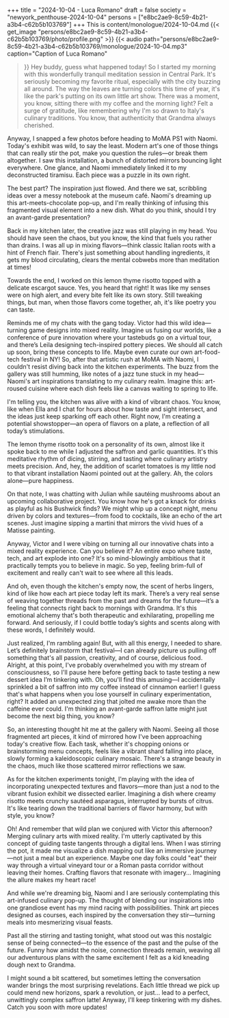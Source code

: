 +++
title = "2024-10-04 - Luca Romano"
draft = false
society = "newyork_penthouse-2024-10-04"
persons = ["e8bc2ae9-8c59-4b21-a3b4-c62b5b103769"]
+++
This is content/monologue/2024-10-04.md
{{< get_image "persons/e8bc2ae9-8c59-4b21-a3b4-c62b5b103769/photo/profile.png" >}}
{{< audio
    path="persons/e8bc2ae9-8c59-4b21-a3b4-c62b5b103769/monologue/2024-10-04.mp3" 
    caption="Caption of Luca Romano"
>}}
Hey buddy, guess what happened today!
So I started my morning with this wonderfully tranquil meditation session in Central Park. It's seriously becoming my favorite ritual, especially with the city buzzing all around. The way the leaves are turning colors this time of year, it's like the park's putting on its own little art show. There was a moment, you know, sitting there with my coffee and the morning light? Felt a surge of gratitude, like remembering why I'm so drawn to Italy's culinary traditions. You know, that authenticity that Grandma always cherished.

Anyway, I snapped a few photos before heading to MoMA PS1 with Naomi. Today's exhibit was wild, to say the least. Modern art's one of those things that can really stir the pot, make you question the rules—or break them altogether. I saw this installation, a bunch of distorted mirrors bouncing light everywhere. One glance, and Naomi immediately linked it to my deconstructed tiramisu. Each piece was a puzzle in its own right. 

The best part? The inspiration just flowed. And there we sat, scribbling ideas over a messy notebook at the museum café. Naomi's dreaming up this art-meets-chocolate pop-up, and I'm really thinking of infusing this fragmented visual element into a new dish. What do you think, should I try an avant-garde presentation?

Back in my kitchen later, the creative jazz was still playing in my head. You should have seen the chaos, but you know, the kind that fuels you rather than drains. I was all up in mixing flavors—think classic Italian roots with a hint of French flair. There's just something about handling ingredients, it gets my blood circulating, clears the mental cobwebs more than meditation at times! 

Towards the end, I worked on this lemon thyme risotto topped with a delicate escargot sauce. Yes, you heard that right! It was like my senses were on high alert, and every bite felt like its own story. Still tweaking things, but man, when those flavors come together, ah, it's like poetry you can taste.

Reminds me of my chats with the gang today. Victor had this wild idea—turning game designs into mixed reality. Imagine us fusing our worlds, like a conference of pure innovation where your tastebuds go on a virtual tour, and there’s Leila designing tech-inspired pottery pieces. We should all catch up soon, bring these concepts to life. Maybe even curate our own art-food-tech festival in NY!
So, after that artistic rush at MoMA with Naomi, I couldn't resist diving back into the kitchen experiments. The buzz from the gallery was still humming, like notes of a jazz tune stuck in my head—Naomi's art inspirations translating to my culinary realm. Imagine this: art-roused cuisine where each dish feels like a canvas waiting to spring to life.

I'm telling you, the kitchen was alive with a kind of vibrant chaos. You know, like when Ella and I chat for hours about how taste and sight intersect, and the ideas just keep sparking off each other. Right now, I'm creating a potential showstopper—an opera of flavors on a plate, a reflection of all today’s stimulations. 

The lemon thyme risotto took on a personality of its own, almost like it spoke back to me while I adjusted the saffron and garlic quantities. It's this meditative rhythm of dicing, stirring, and tasting where culinary artistry meets precision. And, hey, the addition of scarlet tomatoes is my little nod to that vibrant installation Naomi pointed out at the gallery. Ah, the colors alone—pure happiness.

On that note, I was chatting with Julian while sautéing mushrooms about an upcoming collaborative project. You know how he's got a knack for drinks as playful as his Bushwick finds? We might whip up a concept night, menu driven by colors and textures—from food to cocktails, like an echo of the art scenes. Just imagine sipping a martini that mirrors the vivid hues of a Matisse painting.

Anyway, Victor and I were vibing on turning all our innovative chats into a mixed reality experience. Can you believe it? An entire expo where taste, tech, and art explode into one? It's so mind-blowingly ambitious that it practically tempts you to believe in magic. So yep, feeling brim-full of excitement and really can't wait to see where all this leads.

And oh, even though the kitchen's empty now, the scent of herbs lingers, kind of like how each art piece today left its mark. There’s a very real sense of weaving together threads from the past and dreams for the future—it’s a feeling that connects right back to mornings with Grandma. It's this emotional alchemy that's both therapeutic and exhilarating, propelling me forward. And seriously, if I could bottle today’s sights and scents along with these words, I definitely would. 

Just realized, I'm rambling again! But, with all this energy, I needed to share. Let’s definitely brainstorm that festival—I can already picture us pulling off something that's all passion, creativity, and of course, delicious food. Alright, at this point, I've probably overwhelmed you with my stream of consciousness, so I'll pause here before getting back to taste testing a new dessert idea I’m tinkering with.
Oh, you'll find this amusing—I accidentally sprinkled a bit of saffron into my coffee instead of cinnamon earlier! I guess that's what happens when you lose yourself in culinary experimentation, right? It added an unexpected zing that jolted me awake more than the caffeine ever could. I'm thinking an avant-garde saffron latte might just become the next big thing, you know?

So, an interesting thought hit me at the gallery with Naomi. Seeing all those fragmented art pieces, it kind of mirrored how I've been approaching today's creative flow. Each task, whether it's chopping onions or brainstorming menu concepts, feels like a vibrant shard falling into place, slowly forming a kaleidoscopic culinary mosaic. There's a strange beauty in the chaos, much like those scattered mirror reflections we saw.

 As for the kitchen experiments tonight, I'm playing with the idea of incorporating unexpected textures and flavors—more than just a nod to the vibrant fusion exhibit we dissected earlier. Imagining a dish where creamy risotto meets crunchy sautéed asparagus, interrupted by bursts of citrus. It's like tearing down the traditional barriers of flavor harmony, but with style, you know?

Oh! And remember that wild plan we conjured with Victor this afternoon? Merging culinary arts with mixed reality. I'm utterly captivated by this concept of guiding taste tangents through a digital lens. When I was stirring the pot, it made me visualize a dish mapping out like an immersive journey—not just a meal but an experience. Maybe one day folks could "eat" their way through a virtual vineyard tour or a Roman pasta corridor without leaving their homes. Crafting flavors that resonate with imagery... Imagining the allure makes my heart race!

And while we're dreaming big, Naomi and I are seriously contemplating this art-infused culinary pop-up. The thought of blending our inspirations into one grandiose event has my mind racing with possibilities. Think art pieces designed as courses, each inspired by the conversation they stir—turning meals into mesmerizing visual feasts.

Past all the stirring and tasting tonight, what stood out was this nostalgic sense of being connected—to the essence of the past and the pulse of the future. Funny how amidst the noise, connection threads remain, weaving all our adventurous plans with the same excitement I felt as a kid kneading dough next to Grandma. 

I might sound a bit scattered, but sometimes letting the conversation wander brings the most surprising revelations. Each little thread we pick up could mend new horizons, spark a revolution, or just… lead to a perfect, unwittingly complex saffron latte!
Anyway, I'll keep tinkering with my dishes. Catch you soon with more updates!
